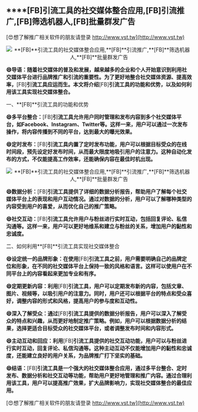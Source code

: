 ## ****[FB]**引流工具的社交媒体整合应用,**[FB]**引流推广,**[FB]**筛选机器人,**[FB]**批量群发广告**

[😍想了解推广相关软件的朋友请登录 http://www.vst.tw](http://www.vst.tw)

 <center><img src="https://vst.tw/MP4/tuiguang/png/5.png" alt="**[FB]**引流工具的社交媒体整合应用,**[FB]**引流推广,**[FB]**筛选机器人,**[FB]**批量群发广告"></center>

**😄导语：随着社交媒体的普及和发展，越来越多的企业和个人开始意识到利用社交媒体平台进行品牌推广和引流的重要性。为了更好地整合社交媒体资源、提高效率，**[FB]**引流工具应运而生。本文将介绍**[FB]**引流工具的功能和优势，以及如何利用该工具实现社交媒体整合。**

一、**[FB]**引流工具的功能和优势

**😄多平台整合：**[FB]**引流工具允许用户同时管理和发布内容到多个社交媒体平台，如Facebook、Instagram、Twitter等。这样一来，用户可以通过一次发布操作，将内容传播到不同的平台，达到最大的曝光效果。**

**😄定时发布：**[FB]**引流工具内置了定时发布功能，用户可以根据目标受众的在线时间段，预先设定好发布时间，从而最大限度地吸引用户的注意力。这种自动化发布的方式，不仅能提高工作效率，还能确保内容在最佳时机出现。**

 <center><img src="https://vst.tw/MP4/tuiguang/png/0.png" alt="**[FB]**引流工具的社交媒体整合应用,**[FB]**引流推广,**[FB]**筛选机器人,**[FB]**批量群发广告"></center>

**😄数据分析：**[FB]**引流工具提供了详细的数据分析报告，帮助用户了解每个社交媒体平台上的表现和用户互动情况。通过对数据的分析，用户可以了解哪种类型的内容受到用户的喜爱，从而优化自己的推广策略。**

**😄社交互动：**[FB]**引流工具允许用户与粉丝进行实时互动，包括回复评论、私信沟通等。这样一来，用户可以更好地维系和建立与粉丝的关系，增加用户的黏性和忠诚度。**

二、如何利用**[FB]**引流工具实现社交媒体整合

**😄设定统一的品牌形象：在使用**[FB]**引流工具之前，用户需要明确自己的品牌定位和形象，在不同的社交媒体平台上保持一致的风格和语言。这样可以使用户在不同平台上的内容看起来更加专业和有序。**

**😄定期更新内容：利用**[FB]**引流工具，用户可以定期发布新的内容，包括文章、图片、视频等，以吸引用户的注意力。同时，用户还可以根据平台的特点和受众喜好，调整内容的形式和风格，提高用户的参与度和互动性。**

**😄深入了解受众：通过**[FB]**引流工具提供的数据分析报告，用户可以深入了解受众的特点和兴趣，从而更好地制定推广策略。例如，用户可以根据数据分析的结果，选择更适合目标受众的社交媒体平台，或者调整发布时间和内容形式。**

**😄主动互动和回应：利用**[FB]**引流工具提供的社交互动功能，用户可以与粉丝进行实时互动，回复评论、私信沟通等。这种主动互动不仅能增加用户的黏性和忠诚度，还能建立良好的用户关系，为品牌推广打下坚实的基础。**

**😄结语：**[FB]**引流工具是一个强大的社交媒体整合应用，通过多平台整合、定时发布、数据分析和社交互动等功能，帮助用户更好地管理和推广内容。通过合理利用该工具，用户可以提高推广效果，扩大品牌影响力，实现社交媒体整合的最佳应用。**

[😍想了解推广相关软件的朋友请登录 http://www.vst.tw](http://www.vst.tw)



